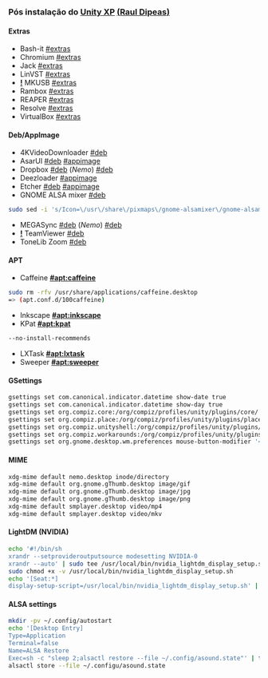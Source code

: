 ### Pós instalação do [**Unity XP**](https://unityxp.tk) [(**Raul Dipeas**)](https://rauldipeas.tk)

#### Extras
 - Bash-it [#extras](https://docs.unityxp.tk/extras/bash-it)
 - Chromium [#extras](https://docs.unityxp.tk/extras/chromium)
 - Jack [#extras](https://docs.unityxp.tk/extras/jack)
 - LinVST [#extras](https://docs.unityxp.tk/extras/linvst)
 - [**!**]() MKUSB [#extras](https://docs.unityxp.tk/extras/mkusb)
 - Rambox [#extras](https://docs.unityxp.tk/extras/rambox)
 - REAPER [#extras](https://docs.unityxp.tk/extras/reaper)
 - Resolve [#extras](https://docs.unityxp.tk/extras/resolve)
 - VirtualBox [#extras](https://docs.unityxp.tk/extras/virtualbox)

#### Deb/AppImage
 - 4KVideoDownloader [#deb](https://dl.4kdownload.com/app/4kvideodownloader_4.9.3-1_amd64.deb)
 - AsarUI [#deb](https://github.com/myazarc/AsarUI/releases/download/v1.0.2/asarui_1.0.2_amd64.deb) [#appimage](https://github.com/myazarc/AsarUI/releases/download/v1.0.2/asarui-1.0.2-x86_64.AppImage)
 - Dropbox [#deb](https://www.dropbox.com/download?dl=packages/ubuntu/dropbox_2019.02.14_amd64.deb) (_Nemo_) [#deb](https://launchpad.net/~embrosyn/+archive/ubuntu/cinnamon/+files/nemo-dropbox_4.0.0-1~disco0_amd64.deb)
 - Deezloader [#appimage](https://t.me/DeezloaderRemix/97)
 - Etcher [#deb](https://github.com/balena-io/etcher/releases/download/v1.5.65/balena-etcher-electron_1.5.65_amd64.deb) [#appimage](https://github.com/balena-io/etcher/releases/download/v1.5.65/balenaEtcher-1.5.65-x64.AppImage)
 - GNOME ALSA mixer [#deb](https://github.com/rauldipeas/Unity-XP/resources/debs/gnome-alsamixer.tar.gz)
 ```bash
 sudo sed -i 's/Icon=\/usr\/share\/pixmaps\/gnome-alsamixer\/gnome-alsamixer-icon.png/Icon=gnome-alsamixer-icon/g' /usr/share/applications/gnome-alsamixer.desktop
 ```
 - MEGASync [#deb](https://mega.nz/linux/MEGAsync/xUbuntu_19.10/amd64/megasync-xUbuntu_19.10_amd64.deb) (_Nemo_) [#deb](https://mega.nz/linux/MEGAsync/xUbuntu_19.10/amd64/nemo-megasync-xUbuntu_19.10_amd64.deb)
 - [**!**]() TeamViewer [#deb](https://www.teamviewer.com/pt-br/download-automatico-do-teamviewer-br/?package=teamviewer_amd64&extension=deb&packageOS=linux)
 - ToneLib Zoom [#deb](https://www.tonelib.net/download/ToneLib-Zoom-amd64.deb)

#### APT
 - Caffeine [**#apt:caffeine**]()
 ```bash
 sudo rm -rfv /usr/share/applications/caffeine.desktop
 => (apt.conf.d/100caffeine)
 ```
 - Inkscape [**#apt:inkscape**]()
 - KPat [**#apt:kpat**]()
 ```bash
 --no-install-recommends
 ```
 - LXTask [**#apt:lxtask**]()
 - Sweeper [**#apt:sweeper**]()

#### GSettings
 ```bash
 gsettings set com.canonical.indicator.datetime show-date true
 gsettings set com.canonical.indicator.datetime show-day true
 gsettings set org.compiz.core:/org/compiz/profiles/unity/plugins/core/ focus-prevention-level 0
 gsettings set org.compiz.place:/org/compiz/profiles/unity/plugins/place/ mode 1
 gsettings set org.compiz.unityshell:/org/compiz/profiles/unity/plugins/unityshell/ launcher-minimize-window true
 gsettings set org.compiz.workarounds:/org/compiz/profiles/unity/plugins/workarounds/ force-swap-buffers true
 gsettings set org.gnome.desktop.wm.preferences mouse-button-modifier '<Super>'
 ```

#### MIME
 ```bash
 xdg-mime default nemo.desktop inode/directory
 xdg-mime default org.gnome.gThumb.desktop image/gif
 xdg-mime default org.gnome.gThumb.desktop image/jpg
 xdg-mime default org.gnome.gThumb.desktop image/png
 xdg-mime default smplayer.desktop video/mp4
 xdg-mime default smplayer.desktop video/mkv
 ```

#### LightDM (NVIDIA)
 ```bash
 echo '#!/bin/sh
 xrandr --setprovideroutputsource modesetting NVIDIA-0
 xrandr --auto' | sudo tee /usr/local/bin/nvidia_lightdm_display_setup.sh
 sudo chmod +x -v /usr/local/bin/nvidia_lightdm_display_setup.sh
 echo '[Seat:*]
 display-setup-script=/usr/local/bin/nvidia_lightdm_display_setup.sh' | sudo tee /etc/lightdm/lightdm.conf.d/nvidia-display-setup.conf
 ```

#### ALSA settings
 ```bash
 mkdir -pv ~/.config/autostart
 echo '[Desktop Entry]
 Type=Application
 Terminal=false
 Name=ALSA Restore
 Exec=sh -c "sleep 2;alsactl restore --file ~/.config/asound.state"' | tee ~/.config/autostart/alsa-restore.desktop
 alsactl store --file ~/.configu/asound.state
 ```